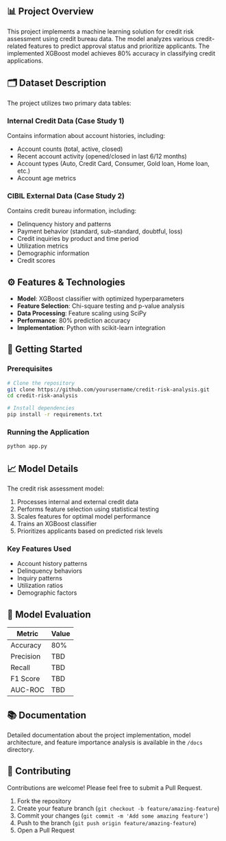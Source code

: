 

## 📊 Project Overview

This project implements a machine learning solution for credit risk assessment using credit bureau data. The model analyzes various credit-related features to predict approval status and prioritize applicants. The implemented XGBoost model achieves 80% accuracy in classifying credit applications.

## 🗂️ Dataset Description

The project utilizes two primary data tables:

### Internal Credit Data (Case Study 1)
Contains information about account histories, including:
- Account counts (total, active, closed)
- Recent account activity (opened/closed in last 6/12 months)
- Account types (Auto, Credit Card, Consumer, Gold loan, Home loan, etc.)
- Account age metrics

### CIBIL External Data (Case Study 2)
Contains credit bureau information, including:
- Delinquency history and patterns
- Payment behavior (standard, sub-standard, doubtful, loss)
- Credit inquiries by product and time period
- Utilization metrics
- Demographic information
- Credit scores

## ⚙️ Features & Technologies

- **Model**: XGBoost classifier with optimized hyperparameters
- **Feature Selection**: Chi-square testing and p-value analysis
- **Data Processing**: Feature scaling using SciPy
- **Performance**: 80% prediction accuracy
- **Implementation**: Python with scikit-learn integration

## 🚀 Getting Started

### Prerequisites

```bash
# Clone the repository
git clone https://github.com/yourusername/credit-risk-analysis.git
cd credit-risk-analysis

# Install dependencies
pip install -r requirements.txt
```

### Running the Application

```bash
python app.py
```

## 📈 Model Details

The credit risk assessment model:

1. Processes internal and external credit data
2. Performs feature selection using statistical testing
3. Scales features for optimal model performance
4. Trains an XGBoost classifier
5. Prioritizes applicants based on predicted risk levels

### Key Features Used

- Account history patterns
- Delinquency behaviors
- Inquiry patterns
- Utilization ratios
- Demographic factors

## 🧪 Model Evaluation

| Metric    | Value |
|-----------|-------|
| Accuracy  | 80%   |
| Precision | TBD   |
| Recall    | TBD   |
| F1 Score  | TBD   |
| AUC-ROC   | TBD   |

## 📚 Documentation

Detailed documentation about the project implementation, model architecture, and feature importance analysis is available in the `/docs` directory.



## 🤝 Contributing

Contributions are welcome! Please feel free to submit a Pull Request.

1. Fork the repository
2. Create your feature branch (`git checkout -b feature/amazing-feature`)
3. Commit your changes (`git commit -m 'Add some amazing feature'`)
4. Push to the branch (`git push origin feature/amazing-feature`)
5. Open a Pull Request
